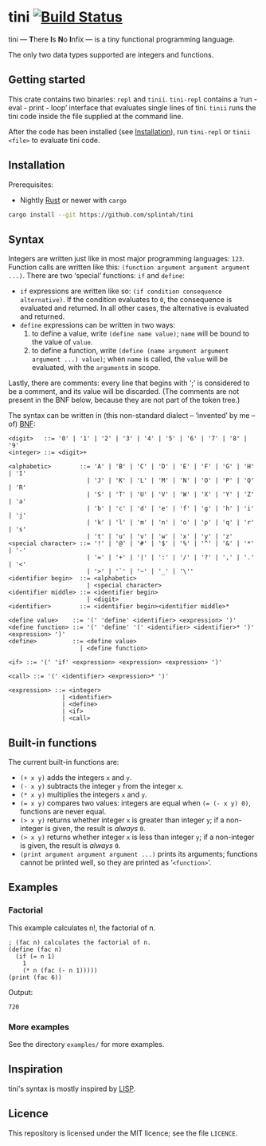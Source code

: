 # tini [![Build Status](https://travis-ci.org/splintah/tini.svg?branch=master)](https://travis-ci.org/splintah/tini)

tini — **T**here **I**s **N**o **I**nfix — is a tiny functional programming language.

The only two data types supported are integers and functions.

## Getting started

This crate contains two binaries: `repl` and `tinii`.
`tini-repl` contains a ‘run - eval - print - loop’ interface that evaluates single lines of
tini.
`tinii` runs the tini code inside the file supplied at the command line.

After the code has been installed (see [Installation]), run `tini-repl` or `tinii <file>` to
evaluate tini code.

## Installation

Prerequisites:

- Nightly [Rust] or newer with `cargo`

```bash
cargo install --git https://github.com/splintah/tini
```

## Syntax

Integers are written just like in most major programming languages: `123`.
Function calls are written like this: `(function argument argument argument ...)`.
There are two ‘special’ functions: `if` and `define`:

- `if` expressions are written like so: `(if condition consequence alternative)`.
  If the condition evaluates to `0`, the consequence is evaluated and returned.
  In all other cases, the alternative is evaluated and returned.
- `define` expressions can be written in two ways:
  1. to define a value, write `(define name value)`; `name` will be bound to the value of
  `value`.
  2. to define a function, write `(define (name argument argument argument ...) value)`; when
  `name` is called, the `value` will be evaluated, with the `argument`s in scope.

Lastly, there are comments: every line that begins with ‘;’ is considered to be a comment, and
its value will be discarded. (The comments are not present in the BNF below, because they are
not part of the token tree.)

The syntax can be written in (this non-standard dialect – ‘invented’ by me – of) [BNF]:

```plain
<digit>   ::= '0' | '1' | '2' | '3' | '4' | '5' | '6' | '7' | '8' | '9'
<integer> ::= <digit>+

<alphabetic>        ::= 'A' | 'B' | 'C' | 'D' | 'E' | 'F' | 'G' | 'H' | 'I'
                      | 'J' | 'K' | 'L' | 'M' | 'N' | 'O' | 'P' | 'Q' | 'R'
                      | 'S' | 'T' | 'U' | 'V' | 'W' | 'X' | 'Y' | 'Z' | 'a'
                      | 'b' | 'c' | 'd' | 'e' | 'f' | 'g' | 'h' | 'i' | 'j'
                      | 'k' | 'l' | 'm' | 'n' | 'o' | 'p' | 'q' | 'r' | 's'
                      | 't' | 'u' | 'v' | 'w' | 'x' | 'y' | 'z'
<special character> ::= '!' | '@' | '#' | '$' | '%' | '^' | '&' | '*' | '-'
                      | '=' | '+' | '|' | ':' | '/' | '?' | ',' | '.' | '<'
                      | '>' | '`' | '~' | '_' | '\''
<identifier begin>  ::= <alphabetic>
                      | <special character>
<identifier middle> ::= <identifier begin>
                      | <digit>
<identifier>        ::= <identifier begin><identifier middle>*

<define value>    ::= '(' 'define' <identifier> <expression> ')'
<define function> ::= '(' 'define' '(' <identifier> <identifier>* ')' <expression> ')'
<define>          ::= <define value>
                    | <define function>

<if> ::= '(' 'if' <expression> <expression> <expression> ')'

<call> ::= '(' <identifier> <expression>* ')'

<expression> ::= <integer>
               | <identifier>
               | <define>
               | <if>
               | <call>
```

## Built-in functions

The current built-in functions are:

- `(+ x y)` adds the integers `x` and `y`.
- `(- x y)` subtracts the integer `y` from the integer `x`.
- `(* x y)` multiplies the integers `x` and `y`.
- `(= x y)` compares two values: integers are equal when `(= (- x y) 0)`, functions are never equal.
- `(> x y)` returns whether integer `x` is greater than integer `y`; if a non-integer is given, the result is _always_ `0`.
- `(> x y)` returns whether integer `x` is less than integer `y`; if a non-integer is given, the result is _always_ `0`.
- `(print argument argument argument ...)` prints its arguments; functions cannot be printed well, so they are printed as ‘`<function>`’.

## Examples

### Factorial

This example calculates n!, the factorial of n.

```plain
; (fac n) calculates the factorial of n.
(define (fac n)
  (if (= n 1)
    1
    (* n (fac (- n 1)))))
(print (fac 6))
```

Output:

```plain
720
```

### More examples

See the directory `examples/` for more examples.

## Inspiration

tini's syntax is mostly inspired by [LISP].

## Licence

This repository is licensed under the MIT licence; see the file `LICENCE`.

[Installation]: #installation
[Rust]: https://rust-lang.org
[BNF]: https://en.wikipedia.org/wiki/Backus%E2%80%93Naur_form
[LISP]: https://en.wikipedia.org/wiki/Lisp_(programming_language)
